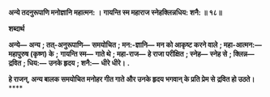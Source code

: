 **अन्ये तदनुरूपाणि मनोज्ञानि महात्मन: ।** **गायन्ति स्म महाराज स्नेहक्लिन्नधिय: शनै: ॥ १८॥** 

**शब्दार्थ** 

**अन्ये—** **अन्य** **; तत्-अनुरूपाणि—** **समयोचित** **; मन:-ज्ञानि—** **मन को आकृष्ट करने वाले** **; महा-आत्मन:—** **महापुरुष (कृष्ण) के** **;** **गायन्ति स्म—** **गाते थे** **; महा-राज—** **हे राजा परीक्षित** **; स्नेह—** **स्नेह से** **; क्लिन्न—** **द्रवित** **; धिय:—** **उनके हृदय** **; शनै:—** **धीरे धीरे।** **.** 

**हे राजन्, अन्य बालक समयोचित मनोहर गीत गाते और उनके हृदय भगवान् के प्रति प्रेम से** **द्रवित हो उठते।** **** 